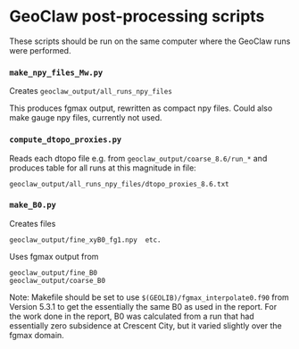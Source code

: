 
# GeoClaw post-processing scripts

These scripts should be run on the same computer where the GeoClaw runs were performed.

### `make_npy_files_Mw.py`
    
Creates `geoclaw_output/all_runs_npy_files` 
    
This produces fgmax output, rewritten as compact npy files.
Could also make gauge npy files, currently not used.
    

### `compute_dtopo_proxies.py`   

Reads each dtopo file e.g. from `geoclaw_output/coarse_8.6/run_*`
and produces table for all runs at this magnitude in file:

    geoclaw_output/all_runs_npy_files/dtopo_proxies_8.6.txt

### `make_B0.py`

Creates files 
    
    geoclaw_output/fine_xyB0_fg1.npy  etc.
        
Uses fgmax output from 
    
    geoclaw_output/fine_B0
    geoclaw_output/coarse_B0
        
Note: Makefile should be set to use 
    `$(GEOLIB)/fgmax_interpolate0.f90`
from Version 5.3.1 to get the essentially the same B0 as used in the report.
For the work done in the report, B0 was calculated from a run that had 
essentially zero subsidence at Crescent City, but it varied slightly over 
the fgmax domain.  
    
